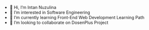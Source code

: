 - 👋 Hi, I’m Intan Nuzulina
- 👀 I’m interested in Software Engineering
- 🌱 I’m currently learning Front-End Web Development Learning Path
- 💞️ I’m looking to collaborate on DosenPlus Project


<!---
IntanNuzulina/IntanNuzulina is a ✨ special ✨ repository because its `README.md` (this file) appears on your GitHub profile.
You can click the Preview link to take a look at your changes.
--->
